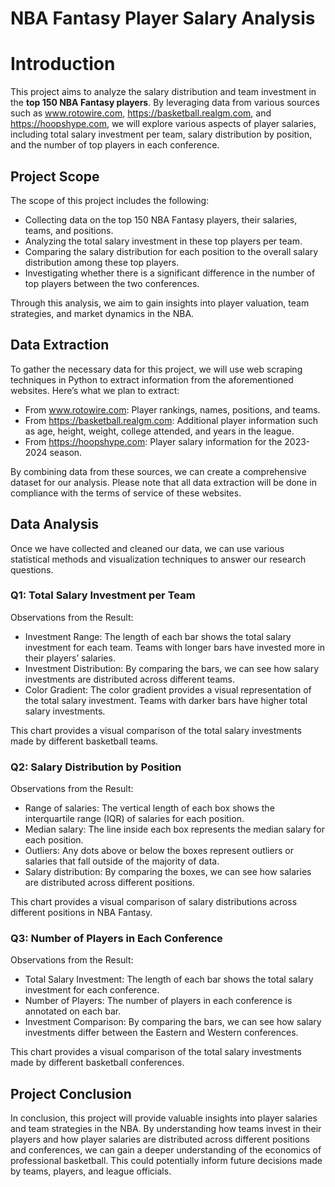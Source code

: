 <!DOCTYPE html>
<html>
<head>
    <h1>NBA Fantasy Player Salary Analysis</h1>
</head>
<body>

<h1>Introduction</h1>
<p>This project aims to analyze the salary distribution and team investment in the <b>top 150 NBA Fantasy players</b>. By leveraging data from various sources such as <a href="www.rotowire.com">www.rotowire.com</a>, <a href="https://basketball.realgm.com">https://basketball.realgm.com</a>, and <a href="https://hoopshype.com">https://hoopshype.com</a>, we will explore various aspects of player salaries, including total salary investment per team, salary distribution by position, and the number of top players in each conference.</p>

<h2>Project Scope</h2>
<p>The scope of this project includes the following:</p>
<ul>
    <li>Collecting data on the top 150 NBA Fantasy players, their salaries, teams, and positions.</li>
    <li>Analyzing the total salary investment in these top players per team.</li>
    <li>Comparing the salary distribution for each position to the overall salary distribution among these top players.</li>
    <li>Investigating whether there is a significant difference in the number of top players between the two conferences.</li>
</ul>
<p>Through this analysis, we aim to gain insights into player valuation, team strategies, and market dynamics in the NBA.</p>

<h2>Data Extraction</h2>
<p>To gather the necessary data for this project, we will use web scraping techniques in Python to extract information from the aforementioned websites. Here’s what we plan to extract:</p>
<ul>
    <li>From <a href="www.rotowire.com">www.rotowire.com</a>: Player rankings, names, positions, and teams.</li>
    <li>From <a href="https://basketball.realgm.com">https://basketball.realgm.com</a>: Additional player information such as age, height, weight, college attended, and years in the league.</li>
    <li>From <a href="https://hoopshype.com">https://hoopshype.com</a>: Player salary information for the 2023-2024 season.</li>
</ul>
<p>By combining data from these sources, we can create a comprehensive dataset for our analysis. Please note that all data extraction will be done in compliance with the terms of service of these websites.</p>

<h2>Data Analysis</h2>
<p>Once we have collected and cleaned our data, we can use various statistical methods and visualization techniques to answer our research questions.</p>

<h3>Q1: Total Salary Investment per Team</h3>
<p>Observations from the Result:</p>
<ul>
    <li>Investment Range: The length of each bar shows the total salary investment for each team. Teams with longer bars have invested more in their players’ salaries.</li>
    <li>Investment Distribution: By comparing the bars, we can see how salary investments are distributed across different teams.</li>
    <li>Color Gradient: The color gradient provides a visual representation of the total salary investment. Teams with darker bars have higher total salary investments.</li>
</ul>
<p>This chart provides a visual comparison of the total salary investments made by different basketball teams.</p>

<h3>Q2: Salary Distribution by Position</h3>
<p>Observations from the Result:</p>
<ul>
    <li>Range of salaries: The vertical length of each box shows the interquartile range (IQR) of salaries for each position.</li>
    <li>Median salary: The line inside each box represents the median salary for each position.</li>
    <li>Outliers: Any dots above or below the boxes represent outliers or salaries that fall outside of the majority of data.</li>
    <li>Salary distribution: By comparing the boxes, we can see how salaries are distributed across different positions.</li>
</ul>
<p>This chart provides a visual comparison of salary distributions across different positions in NBA Fantasy.</p>

<h3>Q3: Number of Players in Each Conference</h3>
<p>Observations from the Result:</p>
<ul>
    <li>Total Salary Investment: The length of each bar shows the total salary investment for each conference.</li>
    <li>Number of Players: The number of players in each conference is annotated on each bar.</li>
    <li>Investment Comparison: By comparing the bars, we can see how salary investments differ between the Eastern and Western conferences.</li>
</ul>
<p>This chart provides a visual comparison of the total salary investments made by different basketball conferences.</p>

<h2>Project Conclusion</h2>
<p>In conclusion, this project will provide valuable insights into player salaries and team strategies in the NBA. By understanding how teams invest in their players and how player salaries are distributed across different positions and conferences, we can gain a deeper understanding of the economics of professional basketball. This could potentially inform future decisions made by teams, players, and league officials.</p>

</body>
</html>
